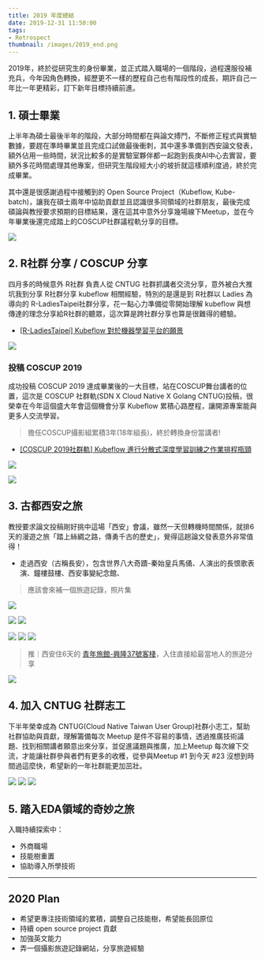 ```yaml
---
title: 2019 年度總結
date: 2019-12-31 11:50:00
tags: 
- Retrospect
thumbnail: /images/2019_end.png
---
```


2019年，終於從研究生的身份畢業，並正式踏入職場的一個階段，過程還服役補充兵，今年因角色轉換，經歷更不一樣的歷程自己也有階段性的成長，期許自己一年比一年更精彩，訂下新年目標持續前進。

<!-- more -->

## 1. 碩士畢業

上半年為碩士最後半年的階段，大部分時間都在與論文搏鬥，不斷修正程式與實驗數據，要趕在準時畢業並且完成口試做最後衝刺，其中還多準備到西安論文發表，額外佔用一些時間，狀況比較多的是實驗室夥伴都一起跑到長庚AI中心去實習，要額外多花時間處理其他專案，但研究生階段經大小的坡折就這樣順利度過，終於完成畢業。

其中還是很感謝過程中接觸到的 Open Source Project（Kubeflow, Kube-batch)，讓我在碩士兩年中協助貢獻並且認識很多同領域的社群朋友，最後完成碩論與教授要求預期的目標結果，還在這其中意外分享幾場線下Meetup，並在今年畢業後還完成踏上的COSCUP社群議程軌分享的目標。


![](https://i.imgur.com/TO9qXe3.jpg)

## 2. R社群 分享 / COSCUP 分享

四月多的時候意外 R社群 負責人從 CNTUG 社群抓講者交流分享，意外被白大推坑我到分享 R社群分享 kubeflow 相關經驗，特別的是還是到 R社群以 Ladies 為導向的 R-LadiesTaipei社群分享，花一點心力準備從零開始理解 kubeflow 與想傳達的理念分享給R社群的聽眾，這次算是跨社群分享也算是很難得的體驗。

- [[R-LadiesTaipei] Kubeflow 對於機器學習平台的願景](https://speakerdeck.com/yylin1/kubeflow-dui-yu-ji-qi-xue-xi-ping-tai-de-yuan-jing)



![](https://i.imgur.com/jGc8EZ5.jpg)

### 投稿 COSCUP 2019 

成功投稿 COSCUP 2019 達成畢業後的一大目標，站在COSCUP舞台講者的位置，這次是 COSCUP 社群軌(SDN X Cloud Native X Golang
CNTUG)投稿，很榮幸在今年這個盛大年會這個機會分享 Kubeflow 累積心路歷程，讓開源專案能與更多人交流學習。

> 擔任COSCUP攝影組累積3年(18年組長)，終於轉換身份當講者!

- [[COSCUP 2019社群軌] Kubeflow 進行分散式深度學習訓練之作業排程瓶頸](https://speakerdeck.com/yylin1/kubeflow-jin-xing-fen-san-shi-shen-du-xue-xi-xun-lian-zhi-zuo-ye-pai-cheng-ping-jing)

![](https://i.imgur.com/HE1ZW2f.jpg)

![](https://i.imgur.com/KSudTqN.jpg)


## 3. 古都西安之旅

教授要求論文投稿剛好挑中這場「西安」會議，雖然一天但轉機時間關係，就排6天的漫遊之旅「踏上絲綢之路，傳勇千古的歷史」，覺得這趟論文發表意外非常值得！

- 走過西安（古稱長安），包含世界八大奇蹟-秦始皇兵馬俑、人演出的長恨歌表演、鐘樓鼓樓、西安事變紀念館、


> 應該會來補一個旅遊記錄，照片集

![](https://i.imgur.com/TCXDxEg.jpg)


![](https://i.imgur.com/CgxIewl.jpg)
![](https://i.imgur.com/fJR9xVS.jpg)






![](https://i.imgur.com/PInQh7c.jpg)
![](https://i.imgur.com/n4GekV8.jpg)
![](https://i.imgur.com/zZWvMRB.jpg)

> 推｜西安住6天的 [青年旅館-興隆37號客棧](https://www.booking.com/hotel/cn/xing-long-37hao-ke-zhan-xi-39-an1.zh-tw.html?aid=356980;label=gog235jc-1DCAMoMUIFeGktYW5IMFgDaOcBiAEBmAEwuAEHyAEM2AED6AEB-AECiAIBqAIDuALTtq3wBcACAQ;sid=76aba83f1a41e4ebe68a1307f978f856;dest_id=-1931562;dest_type=city;dist=0;group_adults=2;group_children=0;hapos=31;hpos=6;no_rooms=1;room1=A%2CA;sb_price_type=total;sr_order=popularity;srepoch=1577802604;srpvid=c61165f69de30029;type=total;ucfs=1&#tab-main)，入住直接給最當地人的旅遊分享

![](https://i.imgur.com/EmDfkqO.jpg)

## 4. 加入 CNTUG 社群志工

下半年榮幸成為 CNTUG(Cloud Native Taiwan User Group)社群小志工，幫助社群協助與貢獻，理解籌備每次 Meetup 是件不容易的事情，透過推廣技術議題、找到相關講者願意出來分享，並促進議題與推廣，加上Meetup 每次線下交流，才能讓社群參與者們有更多的收穫，從參與Meetup #1 到今天 #23 沒想到時間過這麼快，希望新的一年社群能更加茁壯。

![](https://i.imgur.com/OnQZjha.jpg)
![](https://i.imgur.com/IKOArnO.jpg)
![](https://i.imgur.com/T6iJYkb.jpg)


## 5. 踏入EDA領域的奇妙之旅

入職持續探索中：

- 外商職場
- 技能樹重置
- 協助導入所學技術

---
## 2020 Plan 

- 希望更專注技術領域的累積，調整自己技能樹，希望能長回原位
- 持續 open source project 貢獻
- 加強英文能力
- 弄一個攝影旅遊記錄網站，分享旅遊經驗




    



